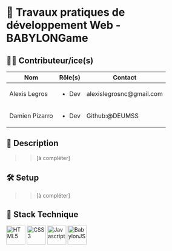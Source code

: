 # 🍵 Travaux pratiques de développement Web - BABYLONGame

## 👨‍💻 Contributeur/ice(s)
<table>
<thead>
<tr>
<th>Nom</th>
<th>Rôle(s)</th>
<th>Contact</th>
</tr>
</thead>
<tbody>
<tr>
<td>Alexis Legros</td>
<td>
<ul><li>Dev</li></ul>
</td>
<td>alexislegrosnc@gmail.com</td>
</tr>
<tr>
<td>Damien Pizarro</td>
<td>
<ul><li>Dev</li></ul>
</td>
<td>Github:@DEUMSS</td>
</tr>
</tbody>
</table>

 ## 📒 Description
 >>[à compléter]

 ## 🛠️ Setup
 >>[à compléter]

## 🧰 Stack Technique
<img style="height:50px;" src="https://cdn-icons-png.flaticon.com/512/1216/1216733.png"
alt="HTML5"
title="HTML5"/>
<img style="height:50px;" src="https://upload.wikimedia.org/wikipedia/commons/thumb/6/62/CSS3_logo.svg/2048px-CSS3_logo.svg.png"
alt="CSS3"
title="CSS3"/>
<img style="height:50px;" src="https://i.pinimg.com/736x/13/40/7c/13407c12f50f08d328800c3caef43f61.jpg" 
alt="Javascript"
title="Javascript"/>
<img style="height:50px;" src="https://upload.wikimedia.org/wikipedia/commons/thumb/8/8e/Babylon_logo_v4.svg/1200px-Babylon_logo_v4.svg.png" 
alt="BabylonJS"
title="Javascript"/>